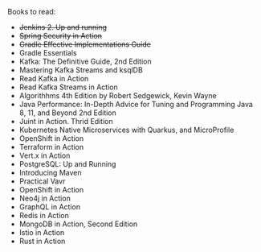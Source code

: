 Books to read:
* ~~Jenkins 2. Up and running~~
* ~~Spring Security in Action~~
* ~~Gradle Effective Implementations Guide~~
* Gradle Essentials
* Kafka: The Definitive Guide, 2nd Edition
* Mastering Kafka Streams and ksqlDB
* Read Kafka in Action
* Read Kafka Streams in Action
* Algorithhms 4th Edition by Robert Sedgewick, Kevin Wayne
* Java Performance: In-Depth Advice for Tuning and Programming Java 8, 11, and Beyond 2nd Edition
* Juint in Action. Thrid Edition
* Kubernetes Native Microservices with Quarkus, and MicroProfile
* OpenShift in Action
* Terraform in Action
* Vert.x in Action
* PostgreSQL: Up and Running
* Introducing Maven
* Practical Vavr
* OpenShift in Action
* Neo4j in Action
* GraphQL in Action
* Redis in Action
* MongoDB in Action, Second Edition
* Istio in Action
* Rust in Action
